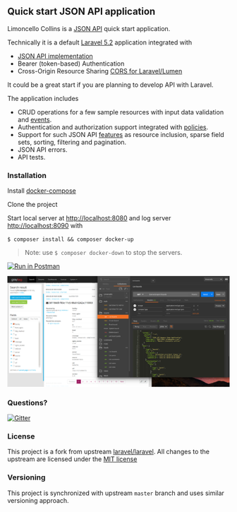 
## Quick start JSON API application

Limoncello Collins is a [JSON API](http://jsonapi.org/) quick start application.
 
Technically it is a default [Laravel 5.2](https://github.com/laravel/laravel) application integrated with
- [JSON API implementation](https://github.com/neomerx/json-api)
- Bearer (token-based) Authentication
- Cross-Origin Resource Sharing [CORS for Laravel/Lumen](https://github.com/neomerx/cors-illuminate)

It could be a great start if you are planning to develop API with Laravel.

The application includes
- CRUD operations for a few sample resources with input data validation and [events](https://laravel.com/docs/5.2/events).
- Authentication and authorization support integrated with [policies](https://laravel.com/docs/5.2/authorization).
- Support for such JSON API [features](http://jsonapi.org/format/#fetching) as resource inclusion, sparse field sets, sorting, filtering and pagination.
- JSON API errors.
- API tests.

### Installation

Install [docker-compose](https://docs.docker.com/compose/)

Clone the project

Start local server at [http://localhost:8080](http://localhost:8080) and log server [http://localhost:8090](http://localhost:8080) with

```
$ composer install && composer docker-up
```

> Note: use `$ composer docker-down` to stop the servers.

[![Run in Postman](https://run.pstmn.io/button.svg)](https://app.getpostman.com/run-collection/064046759f3d14d4def7#?env%5Blimoncello%5D=W3sia2V5Ijoic2VydmVyIiwidmFsdWUiOiJodHRwOi8vbG9jYWxob3N0OjgwODAiLCJ0eXBlIjoidGV4dCIsImVuYWJsZWQiOnRydWV9LHsia2V5IjoidG9rZW4iLCJ0eXBlIjoidGV4dCIsInZhbHVlIjoie1wiaWRfdXNlclwiOjEsXCJzZWNyZXRcIjpcIk1KaXpFVnJQUk96Qk83OXZcIn0iLCJlbmFibGVkIjp0cnVlfV0=)

![Requests in Postman](img/logs-and-postman.png)

### Questions?

[![Gitter](https://badges.gitter.im/Join%20Chat.svg)](https://gitter.im/neomerx/json-api)

### License

This project is a fork from upstream [laravel/laravel](https://github.com/laravel/laravel). All changes to the upstream are licensed under the [MIT license](http://opensource.org/licenses/MIT)

### Versioning

This project is synchronized with upstream `master` branch and uses similar versioning approach.
